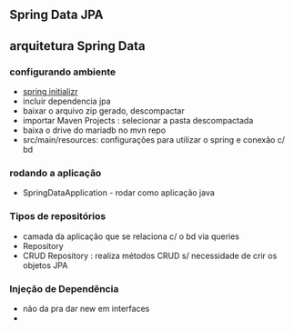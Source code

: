 ## Spring Data JPA

## arquitetura Spring Data


### configurando ambiente
- [spring initializr](http://start.spring.io)
- incluir dependencia jpa
- baixar o arquivo zip gerado, descompactar
- importar Maven Projects : selecionar a pasta descompactada
- baixa o drive do mariadb no mvn repo
- src/main/resources: configurações para utilizar o spring e conexão c/ bd

### rodando a aplicação
- SpringDataApplication - rodar como aplicação java

### Tipos de repositórios
- camada da aplicação que se relaciona c/ o bd via queries
- Repository
- CRUD Repository : realiza métodos CRUD s/ necessidade de crir os objetos JPA

### Injeção de Dependência
- não da pra dar new em interfaces
- 